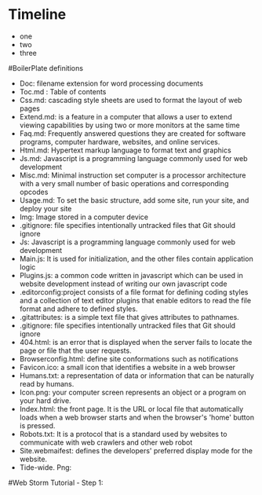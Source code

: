 # Timeline

- one
- two 
- three

#BoilerPlate definitions

 - Doc:  filename extension for word processing documents
 - Toc.md : Table of contents
 - Css.md: cascading style sheets are used to format the layout of web pages
 - Extend.md: is a feature in a computer  that allows a user to extend viewing capabilities by using two or more monitors at the same time
 - Faq.md: Frequently answered questions they are created for software programs, computer hardware, websites, and online services.
 - Html.md: Hypertext markup language to format text and graphics
 - Js.md: Javascript is a programming language commonly used for web development
  - Misc.md: Minimal instruction set computer is a processor architecture with a very small number of basic operations and corresponding opcodes
  - Usage.md: To set the basic structure, add some site, run your site, and deploy your site
  - Img: Image stored in a computer device
  - .gitignore: file specifies intentionally untracked files that Git should ignore
  - Js: Javascript is a programming language commonly used for web development
  - Main.js: It is used for initialization, and the other files contain application logic
  - Plugins.js: a common code written in javascript which can be used in website development instead of writing our own javascript code
  - .editorconfig:project consists of a file format for defining coding styles and a collection of text editor plugins that enable editors to read the file format and adhere to defined styles.
  - .gitattributes: is a simple text file that gives attributes to pathnames.
  - .gitignore: file specifies intentionally untracked files that Git should ignore
  - 404.html: is an error that is displayed when the server fails to locate the page or file that the user requests.
  - Browserconfig.html: define site conformations such as notifications
  - Favicon.ico: a small icon that identifies a website in a web browser
  - Humans.txt:  a representation of data or information that can be naturally read by humans.
  - Icon.png: your computer screen represents an object or a program on your hard drive.
  - Index.html: the front page. It is the URL or local file that automatically loads when a web browser starts and when the browser's 'home' button is pressed.
  - Robots.txt: It is a protocol that is a standard used by websites to communicate with web crawlers and other web robot
  - Site.webmaifest: defines  the developers' preferred display mode for the website.
  - Tide-wide. Png:
  
  #Web Storm Tutorial 
    - Step 1: 
